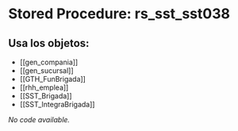 # Stored Procedure: rs_sst_sst038

## Usa los objetos:
- [[gen_compania]]
- [[gen_sucursal]]
- [[GTH_FunBrigada]]
- [[rhh_emplea]]
- [[SST_Brigada]]
- [[SST_IntegraBrigada]]

*No code available.*
